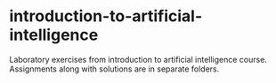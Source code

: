 # introduction-to-artificial-intelligence
Laboratory exercises from introduction to artificial intelligence course. Assignments along with solutions are in separate folders.
